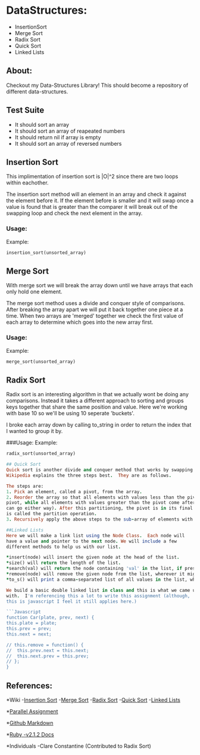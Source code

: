 # DataStructures:
* InsertionSort
* Merge Sort
* Radix Sort
* Quick Sort
* Linked Lists

## About:
Checkout my Data-Structures Library!
This should become a repository of different data-structures.

## Test Suite
  * It should sort an array
  * It should sort an array of reapeated numbers
  * It should return nil if array is empty
  * It should sort an array of reversed numbers

## Insertion Sort
This implimentation of insertion sort is |O|^2 since there
are two loops within eachother.

The insertion sort method will an element in an array and check it
against the element before it.  If the element before is smaller and it will swap
once a value is found that is greater than the comparer it will break out of the swapping loop
and check the next element in the array.
### Usage:
  Example:
  ```Ruby
  insertion_sort(unsorted_array)
  ```

## Merge Sort
With merge sort we will break the array down until
we have arrays that each only hold one element.

The merge sort method uses a divide and conquer style of comparisons. After breaking the
array apart we will put it back together one piece at a time.  When two arrays are
'merged' together we check the first value of each array to determine which goes into the
new array first.

### Usage:
  Example:
  ```Ruby
  merge_sort(unsorted_array)
  ```

## Radix Sort
Radix sort is an interesting algorithm in that we actually wont be
doing any comparisons. Instead it takes a different approach to sorting
and groups keys together that share the same position and
value.
Here we're working with base 10 so we'll be using 10 seperate 'buckets'.

I broke each array down by calling to_string in order to return the
index that I wanted to group it by.

###Usage:
  Example:
  ```Ruby
  radix_sort(unsorted_array)

## Quick Sort
Quick sort is another divide and conquer method that works by swapping values. I believe
Wikipedia explains the three steps best.  They are as follows.

The steps are:
1. Pick an element, called a pivot, from the array.
2. Reorder the array so that all elements with values less than the pivot come before the
pivot, while all elements with values greater than the pivot come after it (equal values
can go either way). After this partitioning, the pivot is in its final position. This
is called the partition operation.
3. Recursively apply the above steps to the sub-array of elements with smaller values and separately to the sub-array of elements with greater values.

##Linked Lists
Here we will make a link list using the Node Class.  Each node will
have a value and pointer to the next node. We will include a few
different methods to help us with our list.

*insert(node) will insert the given node at the head of the list.
*size() will return the length of the list.
*search(val) will return the node containing 'val' in the list, if present, else nil.
*remove(node) will remove the given node from the list, wherever it might be. Return the node's value. If it isn't found, return nil.
*to_s() will print a comma-separated list of all values in the list, whatever they might be: "12, 'sam', :item, 'tango', 42"

We build a basic double linked list in class and this is what we came up
with.  I'm referencing this a lot to write this assignment (although,
this is javascript I feel it still applies here.)

```Javascript
function Car(plate, prev, next) {
  this.plate = plate;
  this.prev = prev;
  this.next = next;

  // this.remove = function() {
  //  this.prev.next = this.next;
  //  this.next.prev = this.prev;
  // };
}
```

## References:
*Wiki
  -[Insertion Sort](http://en.wikipedia.org/wiki/Insertion_sort)
  -[Merge Sort](http://en.wikipedia.org/wiki/Merge_sort)
  -[Radix Sort](http://en.wikipedia.org/wiki/Radix_sort)
  -[Quick Sort](http://en.wikipedia.org/wiki/Quicksort)
  -[Linked Lists](http://en.wikipedia.org/wiki/Linked_list)

*[Parallel Assignment](http://stackoverflow.com/questions/4182722/swapping-array-elements-using-parallel-assignment)

*[Github Markdown](https://help.github.com/articles/markdown-basics/)

*[Ruby -v2.1.2 Docs](http://ruby-doc.org/core-2.1.2/)

*Individuals
  -Clare Constantine (Contributed to Radix Sort)
